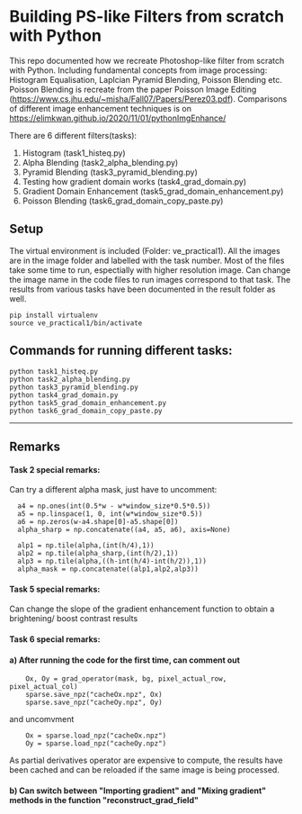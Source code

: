 
# Building PS-like Filters from scratch with Python
This repo documented how we recreate Photoshop-like filter from scratch with Python. Including fundamental concepts from image processing: Histogram Equalisation, Laplcian Pyramid Blending, Poisson Blending etc. Poisson Blending is recreate from the paper Poisson Image Editing (https://www.cs.jhu.edu/~misha/Fall07/Papers/Perez03.pdf). Comparisons of different image enhancement techniques is on https://elimkwan.github.io/2020/11/01/pythonImgEnhance/

There are 6 different filters(tasks):
1) Histogram (task1_histeq.py)
2) Alpha Blending (task2_alpha_blending.py)
3) Pyramid Blending (task3_pyramid_blending.py)
4) Testing how gradient domain works (task4_grad_domain.py)
5) Gradient Domain Enhancement (task5_grad_domain_enhancement.py)
6) Poisson Blending (task6_grad_domain_copy_paste.py)

## Setup
The virtual environment is included (Folder: ve_practical1). All the images are in the image folder and labelled with the task number. Most of the files take some time to run, espectially with higher resolution image. Can change the image name in the code files to run images correspond to that task. 
The results from various tasks have been documented in the result folder as well.
```
pip install virtualenv
source ve_practical1/bin/activate
```
## Commands for running different tasks:
```
python task1_histeq.py
python task2_alpha_blending.py
python task3_pyramid_blending.py
python task4_grad_domain.py
python task5_grad_domain_enhancement.py
python task6_grad_domain_copy_paste.py
```

---
## Remarks
#### Task 2 special remarks:
Can try a different alpha mask, just have to uncomment:
```
  a4 = np.ones(int(0.5*w - w*window_size*0.5*0.5))
  a5 = np.linspace(1, 0, int(w*window_size*0.5))
  a6 = np.zeros(w-a4.shape[0]-a5.shape[0])
  alpha_sharp = np.concatenate((a4, a5, a6), axis=None)

  alp1 = np.tile(alpha,(int(h/4),1))
  alp2 = np.tile(alpha_sharp,(int(h/2),1))
  alp3 = np.tile(alpha,((h-int(h/4)-int(h/2)),1))
  alpha_mask = np.concatenate((alp1,alp2,alp3)) 
```

#### Task 5 special remarks:
Can change the slope of the gradient enhancement function to obtain a brightening/ boost contrast results

#### Task 6 special remarks:
#### a) After running the code for the first time, can comment out
```
    Ox, Oy = grad_operator(mask, bg, pixel_actual_row, pixel_actual_col)
    sparse.save_npz("cacheOx.npz", Ox)
    sparse.save_npz("cacheOy.npz", Oy)
```
and uncomvment 
```
    Ox = sparse.load_npz("cacheOx.npz")
    Oy = sparse.load_npz("cacheOy.npz")
```
As partial derivatives operator are expensive to compute, the results have been cached and can be reloaded if the same image is being processed.
#### b) Can switch between "Importing gradient" and "Mixing gradient" methods in the function "reconstruct_grad_field"
